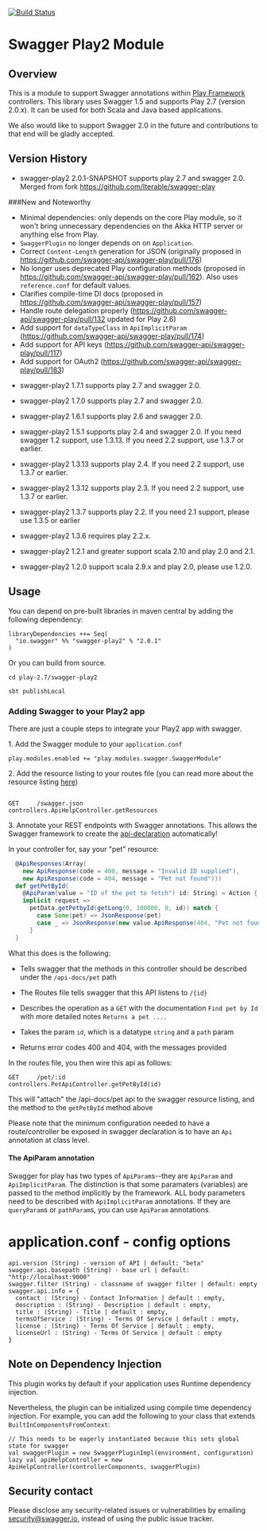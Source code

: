 [![Build Status](https://travis-ci.org/swagger-api/swagger-play.svg?branch=master)](https://travis-ci.org/swagger-api/swagger-play)

# Swagger Play2 Module

## Overview
This is a module to support Swagger annotations within [Play Framework](http://www.playframework.org) controllers. This library uses Swagger 1.5 and supports Play 2.7 (version 2.0.x). It can be used for both Scala and Java based applications.

We also would like to support Swagger 2.0 in the future and contributions to that end will be gladly accepted.

## Version History

* swagger-play2 2.0.1-SNAPSHOT supports play 2.7 and swagger 2.0. Merged from fork https://github.com/Iterable/swagger-play

###New and Noteworthy
 
 - Minimal dependencies: only depends on the core Play module, so it won't bring unnecessary dependencies on the Akka HTTP server or anything else from Play.
 - `SwaggerPlugin` no longer depends on on `Application`.
 - Correct `Content-Length` generation for JSON (originally proposed in https://github.com/swagger-api/swagger-play/pull/176)
 - No longer uses deprecated Play configuration methods (proposed in https://github.com/swagger-api/swagger-play/pull/162). Also uses `reference.conf` for default values.
 - Clarifies compile-time DI docs (proposed in https://github.com/swagger-api/swagger-play/pull/157)
 - Handle route delegation properly (https://github.com/swagger-api/swagger-play/pull/132 updated for Play 2.6)
 - Add support for `dataTypeClass` in `ApiImplicitParam` (https://github.com/swagger-api/swagger-play/pull/174)
 - Add support for API keys (https://github.com/swagger-api/swagger-play/pull/117)
 - Add support for OAuth2 (https://github.com/swagger-api/swagger-play/pull/183)

* swagger-play2 1.7.1 supports play 2.7 and swagger 2.0.

* swagger-play2 1.7.0 supports play 2.7 and swagger 2.0.

* swagger-play2 1.6.1 supports play 2.6 and swagger 2.0.

* swagger-play2 1.5.1 supports play 2.4 and swagger 2.0.  If you need swagger 1.2 support, use 1.3.13. If you need 2.2 support, use 1.3.7 or earlier.

* swagger-play2 1.3.13 supports play 2.4.  If you need 2.2 support, use 1.3.7 or earlier.

* swagger-play2 1.3.12 supports play 2.3.  If you need 2.2 support, use 1.3.7 or earlier.

* swagger-play2 1.3.7 supports play 2.2.  If you need 2.1 support, please use 1.3.5 or earlier

* swagger-play2 1.3.6 requires play 2.2.x.

* swagger-play2 1.2.1 and greater support scala 2.10 and play 2.0 and 2.1.

* swagger-play2 1.2.0 support scala 2.9.x and play 2.0, please use 1.2.0.

Usage
-----

You can depend on pre-built libraries in maven central by adding the following dependency:

```
libraryDependencies ++= Seq(
  "io.swagger" %% "swagger-play2" % "2.0.1"
)
```

Or you can build from source.

```
cd play-2.7/swagger-play2

sbt publishLocal
```

### Adding Swagger to your Play2 app

There are just a couple steps to integrate your Play2 app with swagger.

1\. Add the Swagger module to your `application.conf`
 
```
play.modules.enabled += "play.modules.swagger.SwaggerModule"
```
 
2\. Add the resource listing to your routes file (you can read more about the resource listing [here](https://github.com/swagger-api/swagger-core/wiki/Resource-Listing))

```

GET     /swagger.json           controllers.ApiHelpController.getResources

```

3\. Annotate your REST endpoints with Swagger annotations. This allows the Swagger framework to create the [api-declaration](https://github.com/swagger-api/swagger-core/wiki/API-Declaration) automatically!

In your controller for, say your "pet" resource:

```scala
  @ApiResponses(Array(
    new ApiResponse(code = 400, message = "Invalid ID supplied"),
    new ApiResponse(code = 404, message = "Pet not found")))
  def getPetById(
    @ApiParam(value = "ID of the pet to fetch") id: String) = Action {
    implicit request =>
      petData.getPetbyId(getLong(0, 100000, 0, id)) match {
        case Some(pet) => JsonResponse(pet)
        case _ => JsonResponse(new value.ApiResponse(404, "Pet not found"), 404)
      }
  }

```

What this does is the following:

* Tells swagger that the methods in this controller should be described under the `/api-docs/pet` path

* The Routes file tells swagger that this API listens to `/{id}`

* Describes the operation as a `GET` with the documentation `Find pet by Id` with more detailed notes `Returns a pet ....`

* Takes the param `id`, which is a datatype `string` and a `path` param

* Returns error codes 400 and 404, with the messages provided

In the routes file, you then wire this api as follows:

```
GET     /pet/:id                 controllers.PetApiController.getPetById(id)
```

This will "attach" the /api-docs/pet api to the swagger resource listing, and the method to the `getPetById` method above

Please note that the minimum configuration needed to have a route/controller be exposed in swagger declaration is to have an `Api` annotation at class level.

#### The ApiParam annotation

Swagger for play has two types of `ApiParam`s--they are `ApiParam` and `ApiImplicitParam`.  The distinction is that some
paramaters (variables) are passed to the method implicitly by the framework.  ALL body parameters need to be described
with `ApiImplicitParam` annotations.  If they are `queryParam`s or `pathParam`s, you can use `ApiParam` annotations.


# application.conf - config options
```
api.version (String) - version of API | default: "beta"
swagger.api.basepath (String) - base url | default: "http://localhost:9000"
swagger.filter (String) - classname of swagger filter | default: empty
swagger.api.info = {
  contact : (String) - Contact Information | default : empty,
  description : (String) - Description | default : empty,
  title : (String) - Title | default : empty,
  termsOfService : (String) - Terms Of Service | default : empty,
  license : (String) - Terms Of Service | default : empty,
  licenseUrl : (String) - Terms Of Service | default : empty
}
```

## Note on Dependency Injection
This plugin works by default if your application uses Runtime dependency injection.

Nevertheless, the plugin can be initialized using compile time dependency injection. For example, you can add the following to your class that extends `BuiltInComponentsFromContext`:
```
// This needs to be eagerly instantiated because this sets global state for swagger
val swaggerPlugin = new SwaggerPluginImpl(environment, configuration)
lazy val apiHelpController = new ApiHelpController(controllerComponents, swaggerPlugin)
```

## Security contact

Please disclose any security-related issues or vulnerabilities by emailing [security@swagger.io](mailto:security@swagger.io), instead of using the public issue tracker.
